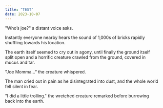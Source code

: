 ```yaml
---
title: "TEST"
date: 2023-10-07
---
```

"Who’s joe?" a distant voice asks.

Instantly everyone nearby hears the sound of 1,000s of bricks rapidly shuffling towards his location.

The earth itself seemed to cry out in agony, until finally the ground itself split open and a horrific creature crawled from the ground, covered in mucus and tar.

”Joe Momma…” the creature whispered.

The man cried out in pain as he disintegrated into dust, and the whole world fell silent in fear.

"I did a little trolling." the wretched creature remarked before burrowing back into the earth.
